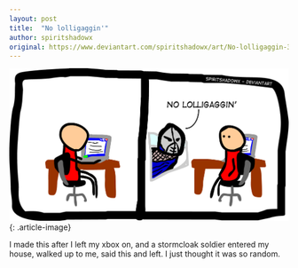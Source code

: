 ```yaml
---
layout: post
title:  "No lolligaggin'"
author: spiritshadowx
original: https://www.deviantart.com/spiritshadowx/art/No-lolligaggin-312384307
---
```


![](/assets/img/2012-07-03.webp)
{: .article-image}

I made this after I left my xbox on, and a stormcloak soldier entered my house, walked up to me, said this and left. I just thought it was so random.
